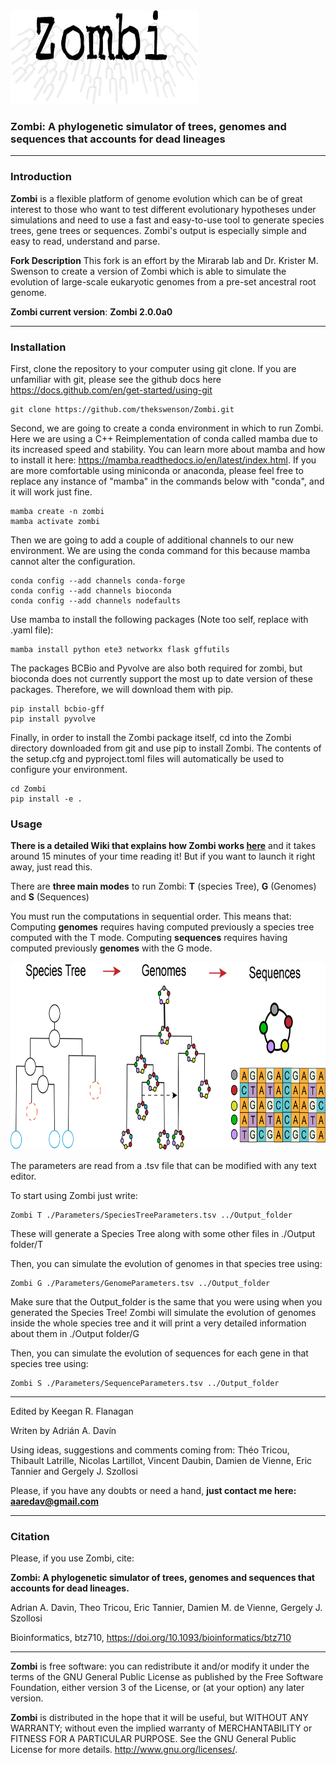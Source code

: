 

<img src="https://github.com/AADavin/Zombi/blob/master/Images/ZombiLogo.png" alt="zombilogo" height = "150" width="300"/>

### **Zombi: A phylogenetic simulator of trees, genomes and sequences that accounts for dead lineages**

----------

### **Introduction** ###

**Zombi** is a flexible platform of genome evolution which can be of great interest to those who want to test different evolutionary hypotheses under simulations and need to use a fast and easy-to-use tool to generate species trees, gene trees or sequences.
Zombi's output is especially simple and easy to read, understand and parse. 

**Fork Description** This fork is an effort by the Mirarab lab and Dr. Krister M. Swenson to create a version 
of Zombi which is able to simulate the evolution of large-scale eukaryotic genomes from a pre-set ancestral root genome. 

**Zombi current version**: **Zombi 2.0.0a0**

----------

### **Installation** ###

First, clone the repository to your computer using git clone. If you are unfamiliar with git, please see the 
github docs here https://docs.github.com/en/get-started/using-git

    git clone https://github.com/thekswenson/Zombi.git

Second, we are going to create a conda environment in which to run Zombi. Here we are using a C++ Reimplementation 
of conda called mamba due to its increased speed and stability. You can learn more about mamba and how to 
install it here: https://mamba.readthedocs.io/en/latest/index.html. If you are more comfortable using 
miniconda or anaconda, please feel free to replace any instance of "mamba" in the commands below with "conda", 
and it will work just fine.

    mamba create -n zombi
    mamba activate zombi

Then we are going to add a couple of additional channels to our new environment. We are using the conda
command for this because mamba cannot alter the configuration. 

    conda config --add channels conda-forge
    conda config --add channels bioconda
    conda config --add channels nodefaults

Use mamba to install the following packages (Note too self, replace with .yaml file):
    
    mamba install python ete3 networkx flask gffutils

The packages BCBio and Pyvolve are also both required for zombi, but bioconda does not currently support
the most up to date version of these packages. Therefore, we will download them with pip. 

    pip install bcbio-gff
    pip install pyvolve

Finally, in order to install the Zombi package itself, cd into the Zombi directory downloaded from git
and use pip to install Zombi. The contents of the setup.cfg and pyproject.toml files will automatically be 
used to configure your environment.

    cd Zombi
    pip install -e .
        

### **Usage** ###

**There is a detailed Wiki that explains how Zombi works [here](https://github.com/AADavin/ZOMBI/wiki)** and it takes around 15 minutes of your time reading it! But if you want to launch it
right away, just read this.  

There are **three main modes** to run Zombi: **T** (species Tree), **G** (Genomes) and  **S** (Sequences) 

You must run the computations in sequential order. This means that:
Computing **genomes** requires having computed previously a species tree computed with the T mode. 
Computing **sequences** requires having computed previously **genomes** with the G mode.

<img src="https://github.com/AADavin/Zombi/blob/master/Images/ZombiGraphicAbstract.png" alt="zombipipeline" height = "300" width="800"/>

The parameters are read from a .tsv file that can be modified with any text editor. 

To start using Zombi just write:

    Zombi T ./Parameters/SpeciesTreeParameters.tsv ../Output_folder

These will generate a Species Tree along with some other files in ./Output folder/T

Then, you can simulate the evolution of genomes in that species tree using:

    Zombi G ./Parameters/GenomeParameters.tsv ../Output_folder

Make sure that the Output_folder is the same that you were using when you generated the Species Tree! 
Zombi will simulate the evolution of genomes inside the whole species tree and it will print a very detailed
information about them in ./Output folder/G

Then, you can simulate the evolution of sequences for each gene in that species tree using:

    Zombi S ./Parameters/SequenceParameters.tsv ../Output_folder
    
    
----------
Edited by Keegan R. Flanagan

Writen by Adrián A. Davín 

Using ideas, suggestions and comments coming from: Théo Tricou, Thibault Latrille, Nicolas Lartillot, Vincent Daubin, Damien de Vienne, Eric Tannier and Gergely J. Szollosi

Please, if you have any doubts or need a hand, **just contact me here: aaredav@gmail.com**

----------

### **Citation** ###

Please, if you use Zombi, cite:

**Zombi: A phylogenetic simulator of trees, genomes and sequences that accounts for dead lineages.**

Adrian A. Davin, Theo Tricou, Eric Tannier, Damien M. de Vienne, Gergely J. Szollosi

Bioinformatics, btz710, https://doi.org/10.1093/bioinformatics/btz710

----------

**Zombi** is free software: you can redistribute it and/or modify
it under the terms of the GNU General Public License as published by
the Free Software Foundation, either version 3 of the License, or
(at your option) any later version.

**Zombi** is distributed in the hope that it will be useful,
but WITHOUT ANY WARRANTY; without even the implied warranty of
MERCHANTABILITY or FITNESS FOR A PARTICULAR PURPOSE.  See the
GNU General Public License for more details.
<http://www.gnu.org/licenses/>.


